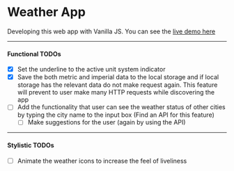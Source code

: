 # Weather App

Developing this web app with Vanilla JS. You can see the [live demo here](https://weather-app-gules-two.vercel.app/)

---

#### Functional TODOs

- [x] Set the underline to the active unit system indicator
- [x] Save the both metric and imperial data to the local storage and if local storage has the relevant data do not make request again. This feature will prevent to user make many HTTP requests while discovering the app
- [ ] Add the functionality that user can see the weather status of other cities by typing the city name to the input box (Find an API for this feature)
  - [ ] Make suggestions for the user (again by using the API)

---

#### Stylistic TODOs

- [ ] Animate the weather icons to increase the feel of liveliness
